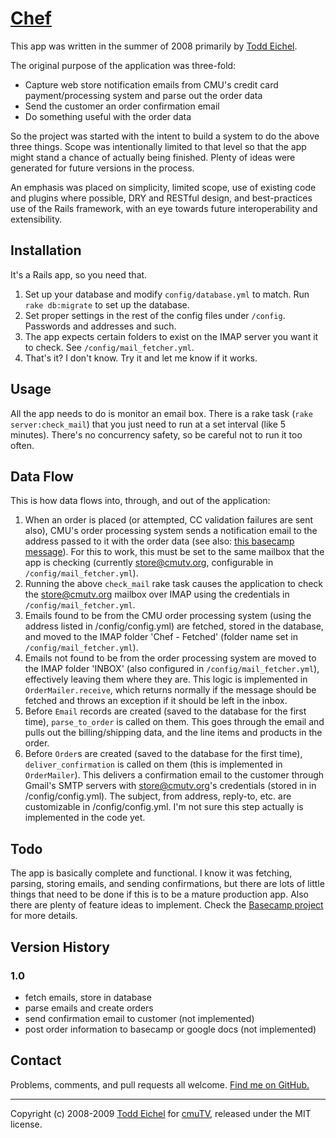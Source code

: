 [Chef](http://github.com/tfe/chef/)
========

This app was written in the summer of 2008 primarily by [Todd Eichel](http://toddeichel.com/).

The original purpose of the application was three-fold:

* Capture web store notification emails from CMU's credit card payment/processing system and parse out the order data
* Send the customer an order confirmation email
* Do something useful with the order data

So the project was started with the intent to build a system to do the above three things. Scope was intentionally limited to that level so that the app might stand a chance of actually being finished. Plenty of ideas were generated for future versions in the process.

An emphasis was placed on simplicity, limited scope, use of existing code and plugins where possible, DRY and RESTful design, and best-practices use of the Rails framework, with an eye towards future interoperability and extensibility.


Installation
------------

It's a Rails app, so you need that.

1. Set up your database and modify `config/database.yml` to match. Run `rake db:migrate` to set up the database.
2. Set proper settings in the rest of the config files under `/config`. Passwords and addresses and such.
3. The app expects certain folders to exist on the IMAP server you want it to check. See `/config/mail_fetcher.yml`.
4. That's it?  I don't know.  Try it and let me know if it works.


Usage
-----

All the app needs to do is monitor an email box. There is a rake task (`rake server:check_mail`) that you just need to run at a set interval (like 5 minutes). There's no concurrency safety, so be careful not to run it too often.


Data Flow
---------

This is how data flows into, through, and out of the application:

1. When an order is placed (or attempted, CC validation failures are sent also), CMU's order processing system sends a notification email to the address passed to it with the order data (see also: [this basecamp message](http://cmutv.grouphub.com/projects/2243749/msg/cat/22372554/14888159/comments)). For this to work, this must be set to the same mailbox that the app is checking (currently store@cmutv.org, configurable in `/config/mail_fetcher.yml`).
2. Running the above `check_mail` rake task causes the application to check the store@cmutv.org mailbox over IMAP using the credentials in `/config/mail_fetcher.yml`.
3. Emails found to be from the CMU order processing system (using the address listed in /config/config.yml) are fetched, stored in the database, and moved to the IMAP folder 'Chef - Fetched' (folder name set in `/config/mail_fetcher.yml`).
4. Emails not found to be from the order processing system are moved to the IMAP folder 'INBOX' (also configured in `/config/mail_fetcher.yml`), effectively leaving them where they are. This logic is implemented in `OrderMailer.receive`, which returns normally if the message should be fetched and throws an exception if it should be left in the inbox.
5. Before `Email` records are created (saved to the database for the first time), `parse_to_order` is called on them. This goes through the email and pulls out the billing/shipping data, and the line items and products in the order.
6. Before `Order`s are created (saved to the database for the first time), `deliver_confirmation` is called on them (this is implemented in `OrderMailer`). This delivers a confirmation email to the customer through Gmail's SMTP servers with store@cmutv.org's credentials (stored in in /config/config.yml). The subject, from address, reply-to, etc. are customizable in /config/config.yml.  I'm not sure this step actually is implemented in the code yet.


Todo
----

The app is basically complete and functional.  I know it was fetching, parsing, storing emails, and sending confirmations, but there are lots of little things that need to be done if this is to be a mature production app.  Also there are plenty of feature ideas to implement.  Check the [Basecamp project](http://cmutv.grouphub.com/projects/2243749/) for more details.


Version History
---------------

### 1.0

* fetch emails, store in database
* parse emails and create orders
* send confirmation email to customer (not implemented)
* post order information to basecamp or google docs (not implemented)


Contact
-------

Problems, comments, and pull requests all welcome. [Find me on GitHub.](http://github.com/tfe/)


----

Copyright (c) 2008-2009 [Todd Eichel](http://toddeichel.com/) for [cmuTV](http://cmutv.org/), released under the MIT license.

